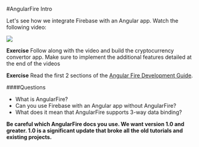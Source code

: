 #AngularFire Intro

Let's see how we integrate Firebase with an Angular app. Watch the following video:

[![](https://i.gyazo.com/2a109465fe8086b825567906de58b70a.png)](https://vimeo.com/136776244)

**Exercise** Follow along with the video and build the cryptocurrency convertor app. Make sure to implement the additional features detailed at the end of the videos

**Exercise** Read the first 2 sections of the [Angular Fire Development Guide](https://www.firebase.com/docs/web/libraries/angular/guide/).

####Questions

* What is AngularFire?
* Can you use Firebase with an Angular app without AngularFire?
* What does it mean that AngularFire supports 3-way data binding?

**Be careful which AngularFire docs you use. We want version 1.0 and greater.  1.0 is a significant update that broke all the old tutorials and existing projects.**